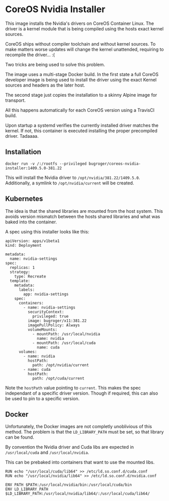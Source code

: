 # CoreOS Nvidia Installer

This image installs the Nvidia's drivers on CoreOS Container Linux. The
driver is a kernel module that is being compiled using the hosts exact kernel
sources.

CoreOS ships without compiler toolchain and without kernel sources. To make
matters worse updates will change the kernel unattended, requiring to recompile
the driver... :(

Two tricks are being used to solve this problem.

The image uses a multi-stage Docker build. In the first state a full CoreOS
developer image is being used to install the driver using the exact Kernel
sources and headers as the later host.

The second stage just copies the installation to a skinny Alpine image for
transport.

All this happens automatically for each CoreOS version using a TravisCI build.

Upon startup a systemd verifies the currently installed driver matches the
kernel. If not, this container is executed installing the proper precompiled
driver. Tadaaaa.

## Installation

```
docker run -v /:/rootfs --privileged bugroger/coreos-nvidia-installer:1409.5.0-381.22
```

This will install the Nvidia driver to `/opt/nvidia/381.22/1409.5.0`. Additionally,
a symlink to `/opt/nvidia/current` will be created.


## Kubernetes

The idea is that the shared libraries are mounted from the host system. This
avoids version mismatch between the hosts shared libraries and what was baked
into the container.

A spec using this installer looks like this:

```
apiVersion: apps/v1beta1 
kind: Deployment

metadata:
  name: nvidia-settings 
spec:
  replicas: 1 
  strategy: 
    type: Recreate
  template:
    metadata:
      labels:
        app: nvidia-settings
    spec:
      containers:
        - name: nvidia-settings 
          securityContext:
            privileged: true
          image: bugroger/x11:381.22
          imagePullPolicy: Always
          volumeMounts:
            - mountPath: /usr/local/nvidia
              name: nvidia 
            - mountPath: /usr/local/cuda
              name: cuda 
      volumes:
        - name: nvidia
          hostPath:
            path: /opt/nvidia/current
        - name: cuda
          hostPath:
            path: /opt/cuda/current
```

Note the `hostPath` value pointing to `current`. This makes the spec
independant of a specific driver version. Though if required, this can also be
used to pin to a specific version.

## Docker

Unfortunately, the Docker images are not completly unoblivious of this method.
The problem is that the `LD_LIBRARY_PATH` must be set, so that library can be
found.

By convention the Nvidia driver and Cuda libs are expected in `/usr/local/cuda`
and `/usr/local/nvidia`.

This can be prebaked into containers that want to use the mounted libs.

```
RUN echo "/usr/local/cuda/lib64" >> /etc/ld.so.conf.d/cuda.conf 
RUN echo "/usr/local/nvidia/lib64" >> /etc/ld.so.conf.d/nvidia.conf

ENV PATH $PATH:/usr/local/nvidia/bin:/usr/local/cuda/bin
ENV LD_LIBRARY_PATH $LD_LIBRARY_PATH:/usr/local/nvidia/lib64/:/usr/local/cuda/lib64/
```






